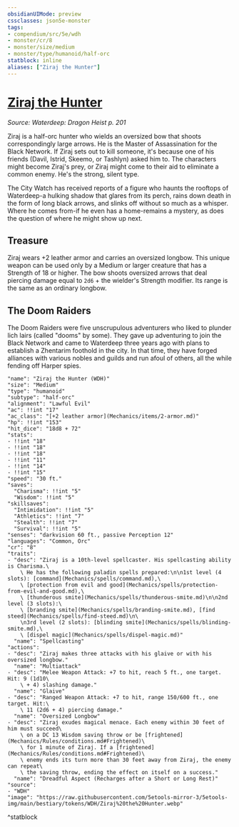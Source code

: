 ```yaml
---
obsidianUIMode: preview
cssclasses: json5e-monster
tags:
- compendium/src/5e/wdh
- monster/cr/8
- monster/size/medium
- monster/type/humanoid/half-orc
statblock: inline
aliases: ["Ziraj the Hunter"]
---
```

# [Ziraj the Hunter](Mechanics\bestiary\npc/ziraj-the-hunter-wdh.md)
*Source: Waterdeep: Dragon Heist p. 201*  

Ziraj is a half-orc hunter who wields an oversized bow that shoots correspondingly large arrows. He is the Master of Assassination for the Black Network. If Ziraj sets out to kill someone, it's because one of his friends (Davil, Istrid, Skeemo, or Tashlyn) asked him to. The characters might become Ziraj's prey, or Ziraj might come to their aid to eliminate a common enemy. He's the strong, silent type.

The City Watch has received reports of a figure who haunts the rooftops of Waterdeep-a hulking shadow that glares from its perch, rains down death in the form of long black arrows, and slinks off without so much as a whisper. Where he comes from-if he even has a home-remains a mystery, as does the question of where he might show up next.

## Treasure

Ziraj wears +2 leather armor and carries an oversized longbow. This unique weapon can be used only by a Medium or larger creature that has a Strength of 18 or higher. The bow shoots oversized arrows that deal piercing damage equal to `2d6` + the wielder's Strength modifier. Its range is the same as an ordinary longbow.

## The Doom Raiders

The Doom Raiders were five unscrupulous adventurers who liked to plunder lich lairs (called "dooms" by some). They gave up adventuring to join the Black Network and came to Waterdeep three years ago with plans to establish a Zhentarim foothold in the city. In that time, they have forged alliances with various nobles and guilds and run afoul of others, all the while fending off Harper spies.

```statblock
"name": "Ziraj the Hunter (WDH)"
"size": "Medium"
"type": "humanoid"
"subtype": "half-orc"
"alignment": "Lawful Evil"
"ac": !!int "17"
"ac_class": "[+2 leather armor](Mechanics/items/2-armor.md)"
"hp": !!int "153"
"hit_dice": "18d8 + 72"
"stats":
- !!int "18"
- !!int "18"
- !!int "18"
- !!int "11"
- !!int "14"
- !!int "15"
"speed": "30 ft."
"saves":
  "Charisma": !!int "5"
  "Wisdom": !!int "5"
"skillsaves":
  "Intimidation": !!int "5"
  "Athletics": !!int "7"
  "Stealth": !!int "7"
  "Survival": !!int "5"
"senses": "darkvision 60 ft., passive Perception 12"
"languages": "Common, Orc"
"cr": "8"
"traits":
- "desc": "Ziraj is a 10th-level spellcaster. His spellcasting ability is Charisma.\
    \ He has the following paladin spells prepared:\n\n1st level (4 slots): [command](Mechanics/spells/command.md),\
    \ [protection from evil and good](Mechanics/spells/protection-from-evil-and-good.md),\
    \ [thunderous smite](Mechanics/spells/thunderous-smite.md)\n\n2nd level (3 slots):\
    \ [branding smite](Mechanics/spells/branding-smite.md), [find steed](Mechanics/spells/find-steed.md)\n\
    \n3rd level (2 slots): [blinding smite](Mechanics/spells/blinding-smite.md),\
    \ [dispel magic](Mechanics/spells/dispel-magic.md)"
  "name": "Spellcasting"
"actions":
- "desc": "Ziraj makes three attacks with his glaive or with his oversized longbow."
  "name": "Multiattack"
- "desc": "Melee Weapon Attack: +7 to hit, reach 5 ft., one target. Hit: 9 (1d10\
    \ + 4) slashing damage."
  "name": "Glaive"
- "desc": "Ranged Weapon Attack: +7 to hit, range 150/600 ft., one target. Hit:\
    \ 11 (2d6 + 4) piercing damage."
  "name": "Oversized Longbow"
- "desc": "Ziraj exudes magical menace. Each enemy within 30 feet of him must succeed\
    \ on a DC 13 Wisdom saving throw or be [frightened](Mechanics/Rules/conditions.md#Frightened)\
    \ for 1 minute of Ziraj. If a [frightened](Mechanics/Rules/conditions.md#Frightened)\
    \ enemy ends its turn more than 30 feet away from Ziraj, the enemy can repeat\
    \ the saving throw, ending the effect on itself on a success."
  "name": "Dreadful Aspect (Recharges after a Short or Long Rest)"
"source":
- "WDH"
"image": "https://raw.githubusercontent.com/5etools-mirror-3/5etools-img/main/bestiary/tokens/WDH/Ziraj%20the%20Hunter.webp"
```
^statblock